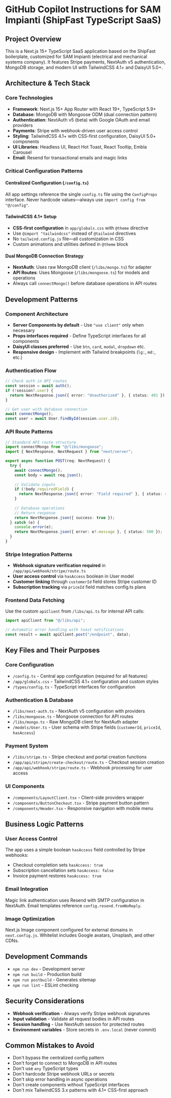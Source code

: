 # GitHub Copilot Instructions for SAM Impianti (ShipFast TypeScript SaaS)

## Project Overview
This is a Next.js 15+ TypeScript SaaS application based on the ShipFast boilerplate, customized for SAM Impianti (electrical and mechanical systems company). It features Stripe payments, NextAuth v5 authentication, MongoDB storage, and modern UI with TailwindCSS 4.1+ and DaisyUI 5.0+.

## Architecture & Tech Stack

### Core Technologies
- **Framework**: Next.js 15+ App Router with React 19+, TypeScript 5.9+
- **Database**: MongoDB with Mongoose ODM (dual connection pattern)
- **Authentication**: NextAuth v5 (beta) with Google OAuth and email providers
- **Payments**: Stripe with webhook-driven user access control
- **Styling**: TailwindCSS 4.1+ with CSS-first configuration, DaisyUI 5.0+ components
- **UI Libraries**: Headless UI, React Hot Toast, React Tooltip, Embla Carousel
- **Email**: Resend for transactional emails and magic links

### Critical Configuration Patterns

#### Centralized Configuration (`/config.ts`)
All app settings reference the single `config.ts` file using the `ConfigProps` interface. Never hardcode values—always use `import config from "@/config"`.

#### TailwindCSS 4.1+ Setup
- **CSS-first configuration** in `app/globals.css` with `@theme` directive
- Use `@import "tailwindcss"` instead of `@tailwind` directives
- No `tailwind.config.js` file—all customization in CSS
- Custom animations and utilities defined in `@theme` block

#### Dual MongoDB Connection Strategy
- **NextAuth**: Uses raw MongoDB client (`/libs/mongo.ts`) for adapter
- **API Routes**: Uses Mongoose (`/libs/mongoose.ts`) for models and operations
- Always call `connectMongo()` before database operations in API routes

## Development Patterns

### Component Architecture
- **Server Components by default** - Use `"use client"` only when necessary
- **Props interfaces required** - Define TypeScript interfaces for all components
- **DaisyUI classes preferred** - Use `btn`, `card`, `modal`, `dropdown` etc.
- **Responsive design** - Implement with Tailwind breakpoints (`lg:`, `md:`, etc.)

### Authentication Flow
```typescript
// Check auth in API routes
const session = await auth();
if (!session?.user) {
  return NextResponse.json({ error: "Unauthorized" }, { status: 401 });
}

// Get user with database connection
await connectMongo();
const user = await User.findById(session.user.id);
```

### API Route Patterns
```typescript
// Standard API route structure
import connectMongo from "@/libs/mongoose";
import { NextResponse, NextRequest } from "next/server";

export async function POST(req: NextRequest) {
  try {
    await connectMongo();
    const body = await req.json();
    
    // Validate inputs
    if (!body.requiredField) {
      return NextResponse.json({ error: "Field required" }, { status: 400 });
    }
    
    // Database operations
    // Return response
    return NextResponse.json({ success: true });
  } catch (e) {
    console.error(e);
    return NextResponse.json({ error: e?.message }, { status: 500 });
  }
}
```

### Stripe Integration Patterns
- **Webhook signature verification required** in `/app/api/webhook/stripe/route.ts`
- **User access control** via `hasAccess` boolean in User model
- **Customer linking** through `customerId` field stores Stripe customer ID
- **Subscription tracking** via `priceId` field matches config.ts plans

### Frontend Data Fetching
Use the custom `apiClient` from `/libs/api.ts` for internal API calls:
```typescript
import apiClient from "@/libs/api";

// Automatic error handling with toast notifications
const result = await apiClient.post("/endpoint", data);
```

## Key Files and Their Purposes

### Core Configuration
- `/config.ts` - Central app configuration (required for all features)
- `/app/globals.css` - TailwindCSS 4.1+ configuration and custom styles
- `/types/config.ts` - TypeScript interfaces for configuration

### Authentication & Database
- `/libs/next-auth.ts` - NextAuth v5 configuration with providers
- `/libs/mongoose.ts` - Mongoose connection for API routes
- `/libs/mongo.ts` - Raw MongoDB client for NextAuth adapter
- `/models/User.ts` - User schema with Stripe fields (`customerId`, `priceId`, `hasAccess`)

### Payment System
- `/libs/stripe.ts` - Stripe checkout and portal creation functions
- `/app/api/stripe/create-checkout/route.ts` - Checkout session creation
- `/app/api/webhook/stripe/route.ts` - Webhook processing for user access

### UI Components
- `/components/LayoutClient.tsx` - Client-side providers wrapper
- `/components/ButtonCheckout.tsx` - Stripe payment button pattern
- `/components/Header.tsx` - Responsive navigation with mobile menu

## Business Logic Patterns

### User Access Control
The app uses a simple boolean `hasAccess` field controlled by Stripe webhooks:
- Checkout completion sets `hasAccess: true`
- Subscription cancellation sets `hasAccess: false`
- Invoice payment restores `hasAccess: true`

### Email Integration
Magic link authentication uses Resend with SMTP configuration in NextAuth. Email templates reference `config.resend.fromNoReply`.

### Image Optimization
Next.js Image component configured for external domains in `next.config.js`. Whitelist includes Google avatars, Unsplash, and other CDNs.

## Development Commands
- `npm run dev` - Development server
- `npm run build` - Production build
- `npm run postbuild` - Generates sitemap
- `npm run lint` - ESLint checking

## Security Considerations
- **Webhook verification** - Always verify Stripe webhook signatures
- **Input validation** - Validate all request bodies in API routes
- **Session handling** - Use NextAuth session for protected routes
- **Environment variables** - Store secrets in `.env.local` (never commit)

## Common Mistakes to Avoid
- Don't bypass the centralized config pattern
- Don't forget to connect to MongoDB in API routes
- Don't use `any` TypeScript types
- Don't hardcode Stripe webhook URLs or secrets
- Don't skip error handling in async operations
- Don't create components without TypeScript interfaces
- Don't mix TailwindCSS 3.x patterns with 4.1+ CSS-first approach